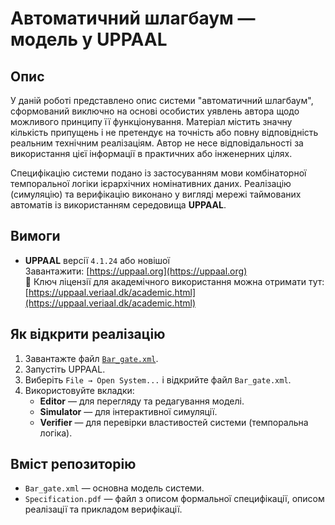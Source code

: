 # Автоматичний шлагбаум — модель у UPPAAL

## Опис

У даній роботі представлено опис системи "автоматичний шлагбаум", сформований виключно на основі особистих уявлень автора щодо можливого принципу її функціонування. Матеріал містить значну кількість припущень і не претендує на точність або повну відповідність реальним технічним реалізаціям. Автор не несе відповідальності за використання цієї інформації в практичних або інженерних цілях.

Специфікацію системи подано із застосуванням мови комбінаторної темпоральної логіки ієрархічних номінативних даних. Реалізацію (симуляцію) та верифікацію виконано у вигляді мережі таймованих автоматів із використанням середовища **UPPAAL**.

## Вимоги

- **UPPAAL** версії `4.1.24` або новішої  
  Завантажити: [https://uppaal.org](https://uppaal.org)  
  🔑 Ключ ліцензії для академічного використання можна отримати тут:  
  [https://uppaal.veriaal.dk/academic.html](https://uppaal.veriaal.dk/academic.html)

## Як відкрити реалізацію

1. Завантажте файл [`Bar_gate.xml`](Bar_gate.xml).
2. Запустіть UPPAAL.
3. Виберіть `File → Open System...` і відкрийте файл `Bar_gate.xml`.
4. Використовуйте вкладки:
   - **Editor** — для перегляду та редагування моделі.
   - **Simulator** — для інтерактивної симуляції.
   - **Verifier** — для перевірки властивостей системи (темпоральна логіка).

## Вміст репозиторію

- `Bar_gate.xml` — основна модель системи.
- `Specification.pdf` — файл з описом формальної специфікації, описом реалізації та прикладом верифікації.

